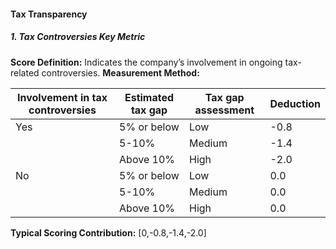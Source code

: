
#### Tax Transparency

##### 1. Tax Controversies Key Metric
**Score Definition:**
Indicates the company’s involvement in ongoing tax-related controversies.
**Measurement Method:**

| Involvement in tax controversies | Estimated tax gap | Tax gap assessment | Deduction |
| -------------------------------- | ----------------- | ------------------ | --------- |
| Yes                              | 5% or below       | Low                | -0.8      |
|                                  | 5-10%             | Medium             | -1.4      |
|                                  | Above 10%         | High               | -2.0      |
| No                               | 5% or below       | Low                | 0.0       |
|                                  | 5-10%             | Medium             | 0.0       |
|                                  | Above 10%         | High               | 0.0       |

**Typical Scoring Contribution:**
[0,-0.8,-1.4,-2.0]

